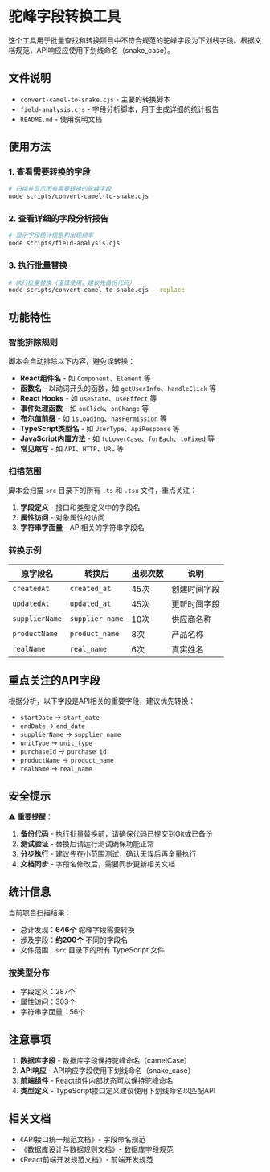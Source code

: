 # 驼峰字段转换工具

这个工具用于批量查找和转换项目中不符合规范的驼峰字段为下划线字段。根据文档规范，API响应应使用下划线命名（snake_case）。

## 文件说明

- `convert-camel-to-snake.cjs` - 主要的转换脚本
- `field-analysis.cjs` - 字段分析脚本，用于生成详细的统计报告
- `README.md` - 使用说明文档

## 使用方法

### 1. 查看需要转换的字段

```bash
# 扫描并显示所有需要转换的驼峰字段
node scripts/convert-camel-to-snake.cjs
```

### 2. 查看详细的字段分析报告

```bash
# 显示字段统计信息和出现频率
node scripts/field-analysis.cjs
```

### 3. 执行批量替换

```bash
# 执行批量替换（谨慎使用，建议先备份代码）
node scripts/convert-camel-to-snake.cjs --replace
```

## 功能特性

### 智能排除规则

脚本会自动排除以下内容，避免误转换：

- **React组件名** - 如 `Component`、`Element` 等
- **函数名** - 以动词开头的函数，如 `getUserInfo`、`handleClick` 等
- **React Hooks** - 如 `useState`、`useEffect` 等
- **事件处理函数** - 如 `onClick`、`onChange` 等
- **布尔值前缀** - 如 `isLoading`、`hasPermission` 等
- **TypeScript类型名** - 如 `UserType`、`ApiResponse` 等
- **JavaScript内置方法** - 如 `toLowerCase`、`forEach`、`toFixed` 等
- **常见缩写** - 如 `API`、`HTTP`、`URL` 等

### 扫描范围

脚本会扫描 `src` 目录下的所有 `.ts` 和 `.tsx` 文件，重点关注：

1. **字段定义** - 接口和类型定义中的字段名
2. **属性访问** - 对象属性的访问
3. **字符串字面量** - API相关的字符串字段名

### 转换示例

| 原字段名 | 转换后 | 出现次数 | 说明 |
|---------|--------|----------|------|
| `createdAt` | `created_at` | 45次 | 创建时间字段 |
| `updatedAt` | `updated_at` | 45次 | 更新时间字段 |
| `supplierName` | `supplier_name` | 10次 | 供应商名称 |
| `productName` | `product_name` | 8次 | 产品名称 |
| `realName` | `real_name` | 6次 | 真实姓名 |

## 重点关注的API字段

根据分析，以下字段是API相关的重要字段，建议优先转换：

- `startDate` → `start_date`
- `endDate` → `end_date`
- `supplierName` → `supplier_name`
- `unitType` → `unit_type`
- `purchaseId` → `purchase_id`
- `productName` → `product_name`
- `realName` → `real_name`

## 安全提示

⚠️ **重要提醒**：

1. **备份代码** - 执行批量替换前，请确保代码已提交到Git或已备份
2. **测试验证** - 替换后请运行测试确保功能正常
3. **分步执行** - 建议先在小范围测试，确认无误后再全量执行
4. **文档同步** - 字段名修改后，需要同步更新相关文档

## 统计信息

当前项目扫描结果：
- 总计发现：**646个** 驼峰字段需要转换
- 涉及字段：**约200个** 不同的字段名
- 文件范围：`src` 目录下的所有 TypeScript 文件

### 按类型分布
- 字段定义：287个
- 属性访问：303个
- 字符串字面量：56个

## 注意事项

1. **数据库字段** - 数据库字段保持驼峰命名（camelCase）
2. **API响应** - API响应字段使用下划线命名（snake_case）
3. **前端组件** - React组件内部状态可以保持驼峰命名
4. **类型定义** - TypeScript接口定义建议使用下划线命名以匹配API

## 相关文档

- 《API接口统一规范文档》- 字段命名规范
- 《数据库设计与数据规则文档》- 数据库字段规范
- 《React前端开发规范文档》- 前端开发规范
